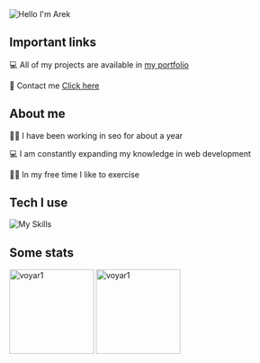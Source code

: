 <img alt="Hello I'm Arek" align="center" src="https://readme-typing-svg.demolab.com?font=Fira+Code&size=19&pause=1000&color=085C6F&center=false&vCenter=true&width=435&lines=Hello+I'm+Arek">

## Important links

💻 All of my projects are available in [my portfolio](https://voyar1.github.io/react-portfolio-website/)

📧 Contact me [Click here](https://voyar1.github.io/react-portfolio-website/#contact)

## About me

👋🏼 I have been working in seo for about a year

💻 I am constantly expanding my knowledge in web development

🏋🏼 In my free time I like to exercise

## Tech I use

![My Skills](https://skillicons.dev/icons?i=git,github,javascript,typescript,react,nextjs,css)


## Some stats

<span>
<img  height="150px" src="https://github-readme-stats.vercel.app/api/top-langs?username=voyar1&show_icons=true&locale=en&layout=compact&theme=transparent" alt="voyar1" /> 
</span>
<span>
<img height="150px" src="https://github-readme-stats.vercel.app/api?username=voyar1&show_icons=true&locale=en&theme=transparent" alt="voyar1" />
</span>
